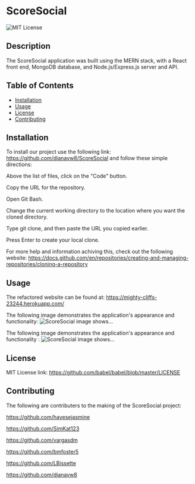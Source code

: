 # ScoreSocial

![MIT License](https://img.shields.io/static/v1?label=license&message=MIT&color=green)

## Description
The ScoreSocial application was built using the MERN stack, with a React front end, MongoDB database, and Node.js/Express.js server and API.

## Table of Contents

- [Installation](#installation)
- [Usage](#usage)
- [License](#license)
- [Contributing](#contributing)


## Installation
To install our project use the following link: https://github.com/dianavw8/ScoreSocial and follow these simple directions:

Above the list of files, click on the "Code" button.

Copy the URL for the repository.

Open Git Bash.

Change the current working directory to the location where you want the cloned directory.

Type git clone, and then paste the URL you copied earlier.

Press Enter to create your local clone.

For more help and information achiving this, check out the following website: https://docs.github.com/en/repositories/creating-and-managing-repositories/cloning-a-repository

## Usage
The refactored website can be found at: https://mighty-cliffs-23244.herokuapp.com/

The following image demonstrates the application's appearance and functionality:
![ScoreSocial image shows...]()

The following image demonstrates the application's appearance and functionality :
![ScoreSocial image shows...]()

## License

MIT License link: https://github.com/babel/babel/blob/master/LICENSE


## Contributing

The following are contributers to the making of the ScoreSocial project:

https://github.com/hayesejasmine

https://github.com/SimKat123

https://github.com/vargasdm

https://github.com/bmfoster5

https://github.com/LBissette

https://github.com/dianavw8

